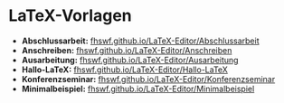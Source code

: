 # LaTeX-Vorlagen

* **Abschlussarbeit:** [fhswf.github.io/LaTeX-Editor/Abschlussarbeit](http://fhswf.github.io/LaTeX-Editor/Abschlussarbeit)
* **Anschreiben:** [fhswf.github.io/LaTeX-Editor/Anschreiben](http://fhswf.github.io/LaTeX-Editor/Anschreiben)
* **Ausarbeitung:** [fhswf.github.io/LaTeX-Editor/Ausarbeitung](http://fhswf.github.io/LaTeX-Editor/Ausarbeitung)
* **Hallo-LaTeX:** [fhswf.github.io/LaTeX-Editor/Hallo-LaTeX](http://fhswf.github.io/LaTeX-Editor/Hallo-LaTeX)
* **Konferenzseminar:** [fhswf.github.io/LaTeX-Editor/Konferenzseminar](http://fhswf.github.io/LaTeX-Editor/Konferenzseminar)
* **Minimalbeispiel:** [fhswf.github.io/LaTeX-Editor/Minimalbeispiel](http://fhswf.github.io/LaTeX-Editor/Minimalbeispiel)
